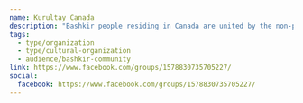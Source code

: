 ```yaml
---
name: Kurultay Canada
description: "Bashkir people residing in Canada are united by the non-profit corporation Kurultay Canada. The community exists since 1999 and was officially registered on the Federal level on May 19, 2019."
tags:
  - type/organization
  - type/cultural-organization
  - audience/bashkir-community
link: https://www.facebook.com/groups/1578830735705227/
social:
  facebook: https://www.facebook.com/groups/1578830735705227/
---
```

